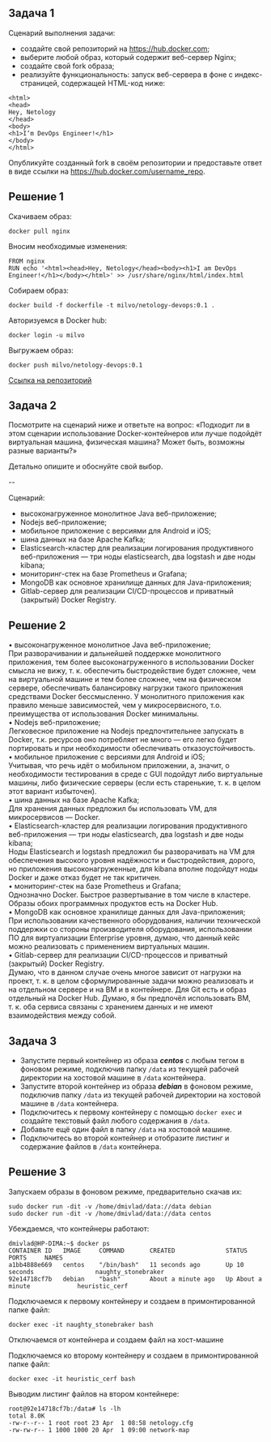 ## Задача 1

Сценарий выполнения задачи:  

- создайте свой репозиторий на https://hub.docker.com;
- выберите любой образ, который содержит веб-сервер Nginx;
- создайте свой fork образа;
- реализуйте функциональность:
запуск веб-сервера в фоне с индекс-страницей, содержащей HTML-код ниже:
```
<html>
<head>
Hey, Netology
</head>
<body>
<h1>I’m DevOps Engineer!</h1>
</body>
</html>
```

Опубликуйте созданный fork в своём репозитории и предоставьте ответ в виде ссылки на https://hub.docker.com/username_repo.

## Решение 1  
Скачиваем образ:  
```
docker pull nginx  
```  
Вносим необходимые изменения:  
```  
FROM nginx
RUN echo '<html><head>Hey, Netology</head><body><h1>I am DevOps Engineer!</h1></body></html>' >> /usr/share/nginx/html/index.html

```  
Собираем образ:  
```  
docker build -f dockerfile -t milvo/netology-devops:0.1 .
```  
Авторизуемся в Docker hub:  
```  
docker login -u milvo
```  
Выгружаем образ:  
```  
docker push milvo/netology-devops:0.1
```  
 [Ссылка на репозиторий](https://hub.docker.com/layers/milvo/netology-devops/0.1/images/sha256-231e783aac08a6cb48d24a48ff94fc0d4cea59a46d1a6653294c765369b60f83?context=repo)

## Задача 2  

Посмотрите на сценарий ниже и ответьте на вопрос:
«Подходит ли в этом сценарии использование Docker-контейнеров или лучше подойдёт виртуальная машина, физическая машина? Может быть, возможны разные варианты?»

Детально опишите и обоснуйте свой выбор.

--

Сценарий:

- высоконагруженное монолитное Java веб-приложение;
- Nodejs веб-приложение;
- мобильное приложение c версиями для Android и iOS;
- шина данных на базе Apache Kafka;
- Elasticsearch-кластер для реализации логирования продуктивного веб-приложения — три ноды elasticsearch, два logstash и две ноды kibana;
- мониторинг-стек на базе Prometheus и Grafana;
- MongoDB как основное хранилище данных для Java-приложения;
- Gitlab-сервер для реализации CI/CD-процессов и приватный (закрытый) Docker Registry.
## Решение 2  
• высоконагруженное монолитное Java веб-приложение;  
При разворачивании и дальнейшей поддержке монолитного приложения, тем более высоконагруженного в использовании Docker смысла не вижу, т. к. обеспечить быстродействие будет сложнее, чем на виртуальной машине и тем более сложнее, чем на физическом сервере, обеспечивать балансировку нагрузки такого приложения средствами Docker бессмысленно. У монолитного приложения как правило меньше зависимостей, чем у микросервисного, т.о. преимущества от использования Docker минимальны.  
• Nodejs веб-приложение;   
Легковесное приложение на Nodejs предпочтительнее запускать в Docker, т.к. ресурсов оно потребляет не много — его легко будет портировать и при необходимости обеспечивать отказоустойчивость.  
• мобильное приложение c версиями для Android и iOS;  
Учитывая, что речь идёт о мобильном приложении, а, значит, о необходимости тестирования в среде с GUI подойдут либо виртуальные машины, либо физические серверы (если есть старенькие, т. к. в целом этот вариант избыточен).  
• шина данных на базе Apache Kafka;  
Для хранения данных предложил бы использовать VM, для микросервисов — Docker.  
• Elasticsearch-кластер для реализации логирования продуктивного веб-приложения — три ноды elasticsearch, два logstash и две ноды kibana;  
Ноды Elasticsearch и logstash предложил бы разворачивать на VM для обеспечения высокого уровня надёжности и быстродействия, дорого, но приложения высоконагруженные, для kibana вполне подойдут ноды Docker и даже отказ будет не так критичен.  
• мониторинг-стек на базе Prometheus и Grafana;  
Однозначно Docker. Быстрое развертывание в том числе в кластере. Образы обоих программных продуктов есть на Docker Hub.  
• MongoDB как основное хранилище данных для Java-приложения;  
При использовании качественного оборудования, наличии технической поддержки со стороны производителя оборудования, использовании ПО для виртуализации Enterprise уровня, думаю, что данный кейс можно реализовать с применением виртуальных машин.  
• Gitlab-сервер для реализации CI/CD-процессов и приватный (закрытый) Docker Registry.  
Думаю, что в данном случае очень многое зависит от нагрузки на проект, т. к. в целом сформулированные задачи можно реализовать и на отдельном сервере и на ВМ и в контейнере. Для Git есть и образ отдельный на Docker Hub. Думаю, я бы предпочёл использовать ВМ, т. к. оба сервиса связаны с хранением данных и не имеют взаимодействия между собой.  
## Задача 3  
- Запустите первый контейнер из образа ***centos*** c любым тегом в фоновом режиме, подключив папку ```/data``` из текущей рабочей директории на хостовой машине в ```/data``` контейнера.
- Запустите второй контейнер из образа ***debian*** в фоновом режиме, подключив папку ```/data``` из текущей рабочей директории на хостовой машине в ```/data``` контейнера.
- Подключитесь к первому контейнеру с помощью ```docker exec``` и создайте текстовый файл любого содержания в ```/data```.
- Добавьте ещё один файл в папку ```/data``` на хостовой машине.
- Подключитесь во второй контейнер и отобразите листинг и содержание файлов в ```/data``` контейнера.
## Решение 3    
Запускаем образы в фоновом режиме, предварительно скачав их:  
```
sudo docker run -dit -v /home/dmivlad/data://data debian
sudo docker run -dit -v /home/dmivlad/data://data centos
```
Убеждаемся, что контейнеры работают:  
```
dmivlad@HP-DIMA:~$ docker ps
CONTAINER ID   IMAGE     COMMAND       CREATED              STATUS              PORTS     NAMES
a1bb4888e669   centos    "/bin/bash"   11 seconds ago       Up 10 seconds                 naughty_stonebraker
92e14718cf7b   debian    "bash"        About a minute ago   Up About a minute             heuristic_cerf
```
Подключаемся к первому контейнеру и создаем в примонтированной папке файл:  
```
docker exec -it naughty_stonebraker bash
```  
Отключаемся от контейнера и создаем файл на хост-машине  

Подключаемся ко второму контейнеру и создаем в примонтированной папке файл:  
```
docker exec -it heuristic_cerf bash
```  
Выводим листинг файлов на втором контейнере:  
```  
root@92e14718cf7b:/data# ls -lh
total 8.0K
-rw-r--r-- 1 root root 23 Apr  1 08:58 netology.cfg
-rw-rw-r-- 1 1000 1000 20 Apr  1 09:00 network-map
```

